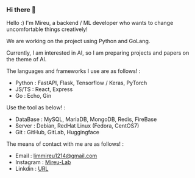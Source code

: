 ### Hi there 👋

Hello :) I'm Mireu, a backend / ML developer who wants to change uncomfortable things creatively!

We are working on the project using Python and GoLang.

Currently, I am interested in AI, so I am preparing projects and papers on the theme of AI.




The languages and frameworks I use are as follows! : 

- Python : FastAPI, Flask, Tensorflow / Keras, PyTorch
- JS/TS : React, Express
- Go : Echo, Gin





Use the tool as below! : 

- DataBase : MySQL, MariaDB, MongoDB, Redis, FireBase
- Server : Debian, RedHat Linux (Fedora, CentOS7)
- Git : GitHub, GitLab, Huggingface





The means of contact with me are as follows! :
- Email : limmireu1214@gmail.com
- Instagram : [Mireu-Lab](https://www.instagram.com/mireu_lab/)
- Linkdin : [URL](linkedin.com/in/mireu-lim-528064256)
